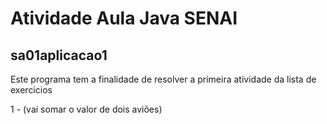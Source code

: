 # Atividade Aula Java SENAI 
## sa01aplicacao1


Este programa tem a finalidade de resolver a primeira atividade da lista de exercicios


1 - (vai somar o valor de dois aviões)

